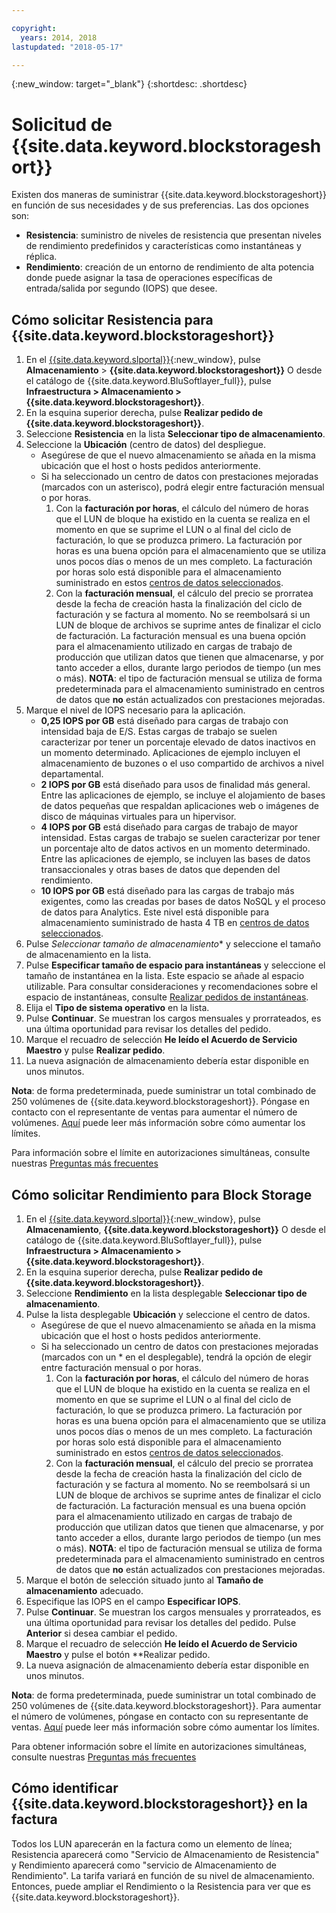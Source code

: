 ```yaml
---

copyright:
  years: 2014, 2018
lastupdated: "2018-05-17"

---
```

{:new_window: target="_blank"}
{:shortdesc: .shortdesc}

# Solicitud de {{site.data.keyword.blockstorageshort}}

Existen dos maneras de suministrar {{site.data.keyword.blockstorageshort}} en función de sus necesidades y de sus preferencias. Las dos opciones son: 

- **Resistencia**: suministro de niveles de resistencia que presentan niveles de rendimiento predefinidos y características como instantáneas y réplica. 
- **Rendimiento**: creación de un entorno de rendimiento de alta potencia donde puede asignar la tasa de operaciones específicas de entrada/salida por segundo (IOPS) que desee.

## Cómo solicitar Resistencia para {{site.data.keyword.blockstorageshort}}

1. En el [{{site.data.keyword.slportal}}](https://control.softlayer.com/){:new_window}, pulse **Almacenamiento** > **{{site.data.keyword.blockstorageshort}}** O desde el catálogo de {{site.data.keyword.BluSoftlayer_full}}, pulse **Infraestructura > Almacenamiento > {{site.data.keyword.blockstorageshort}}**.
2. En la esquina superior derecha, pulse **Realizar pedido de {{site.data.keyword.blockstorageshort}}**.
3. Seleccione **Resistencia** en la lista **Seleccionar tipo de almacenamiento**.
4. Seleccione la **Ubicación** (centro de datos) del despliegue.
   - Asegúrese de que el nuevo almacenamiento se añada en la misma ubicación que el host o hosts pedidos anteriormente.
   - Si ha seleccionado un centro de datos con prestaciones mejoradas (marcados con un asterisco), podrá elegir entre facturación mensual o por horas. 
     1. Con la **facturación por horas**, el cálculo del número de horas que el LUN de bloque ha existido en la cuenta se realiza en el momento en que se suprime el LUN o al final del ciclo de facturación, lo que se produzca primero. La facturación por horas es una buena opción para el almacenamiento que se utiliza unos pocos días o menos de un mes completo. La facturación por horas solo está disponible para el almacenamiento suministrado en estos [centros de datos seleccionados](new-ibm-block-and-file-storage-location-and-features.html). 
     2. Con la **facturación mensual**, el cálculo del precio se prorratea desde la fecha de creación hasta la finalización del ciclo de facturación y se factura al momento. No se reembolsará si un LUN de bloque de archivos se suprime antes de finalizar el ciclo de facturación. La facturación mensual es una buena opción para el almacenamiento utilizado en cargas de trabajo de producción que utilizan datos que tienen que almacenarse, y por tanto acceder a ellos, durante largo periodos de tiempo (un mes o más).
     **NOTA**: el tipo de facturación mensual se utiliza de forma predeterminada para el almacenamiento suministrado en centros de datos que **no** están actualizados con prestaciones mejoradas.
5. Marque el nivel de IOPS necesario para la aplicación.
    - **0,25 IOPS por GB** está diseñado para cargas de trabajo con intensidad baja de E/S. Estas cargas de trabajo se suelen caracterizar por tener un porcentaje elevado de datos inactivos en un momento determinado. Aplicaciones de ejemplo incluyen el almacenamiento de buzones o el uso compartido de archivos a nivel departamental.
    - **2 IOPS por GB** está diseñado para usos de finalidad más general. Entre las aplicaciones de ejemplo, se incluye el alojamiento de bases de datos pequeñas que respaldan aplicaciones web o imágenes de disco de máquinas virtuales para un hipervisor.
    - **4 IOPS por GB** está diseñado para cargas de trabajo de mayor intensidad. Estas cargas de trabajo se suelen caracterizar por tener un porcentaje alto de datos activos en un momento determinado. Entre las aplicaciones de ejemplo, se incluyen las bases de datos transaccionales y otras bases de datos que dependen del rendimiento.
    - **10 IOPS por GB** está diseñado para las cargas de trabajo más exigentes, como las creadas por bases de datos NoSQL y el proceso de datos para Analytics. Este nivel está disponible para almacenamiento suministrado de hasta 4 TB en [centros de datos seleccionados](new-ibm-block-and-file-storage-location-and-features.html).
6. Pulse *Seleccionar tamaño de almacenamiento** y seleccione el tamaño de almacenamiento en la lista.
7. Pulse **Especificar tamaño de espacio para instantáneas** y seleccione el tamaño de instantánea en la lista. Este espacio se añade al espacio utilizable. Para consultar consideraciones y recomendaciones sobre el espacio de instantáneas, consulte [Realizar pedidos de instantáneas](ordering-snapshots.html).
8. Elija el **Tipo de sistema operativo** en la lista.
9. Pulse **Continuar**. Se muestran los cargos mensuales y prorrateados, es una última oportunidad para revisar los detalles del pedido.
10. Marque el recuadro de selección **He leído el Acuerdo de Servicio Maestro** y pulse **Realizar pedido**.
11. La nueva asignación de almacenamiento debería estar disponible en unos minutos.

**Nota**: de forma predeterminada, puede suministrar un total combinado de 250 volúmenes de {{site.data.keyword.blockstorageshort}}. Póngase en contacto con el representante de ventas para aumentar el número de volúmenes. [Aquí](managing-storage-limits.html) puede leer más información sobre cómo aumentar los límites.

Para información sobre el límite en autorizaciones simultáneas, consulte nuestras [Preguntas más frecuentes](BlockStorageFAQ.html)
 
## Cómo solicitar Rendimiento para Block Storage

1. En el [{{site.data.keyword.slportal}}](https://control.softlayer.com/){:new_window}, pulse **Almacenamiento**, **{{site.data.keyword.blockstorageshort}}** O desde el catálogo de {{site.data.keyword.BluSoftlayer_full}}, pulse **Infraestructura > Almacenamiento > {{site.data.keyword.blockstorageshort}}**.
2. En la esquina superior derecha, pulse **Realizar pedido de {{site.data.keyword.blockstorageshort}}**.
3. Seleccione **Rendimiento** en la lista desplegable **Seleccionar tipo de almacenamiento**.
4. Pulse la lista desplegable **Ubicación** y seleccione el centro de datos.
   - Asegúrese de que el nuevo almacenamiento se añada en la misma ubicación que el host o hosts pedidos anteriormente.
   - Si ha seleccionado un centro de datos con prestaciones mejoradas (marcados con un * en el desplegable), tendrá la opción de elegir entre facturación mensual o por horas. 
     1. Con la **facturación por horas**, el cálculo del número de horas que el LUN de bloque ha existido en la cuenta se realiza en el momento en que se suprime el LUN o al final del ciclo de facturación, lo que se produzca primero.  La facturación por horas es una buena opción para el almacenamiento que se utiliza unos pocos días o menos de un mes completo. La facturación por horas solo está disponible para el almacenamiento suministrado en estos [centros de datos seleccionados](new-ibm-block-and-file-storage-location-and-features.html). 
     2. Con la **facturación mensual**, el cálculo del precio se prorratea desde la fecha de creación hasta la finalización del ciclo de facturación y se factura al momento. No se reembolsará si un LUN de bloque de archivos se suprime antes de finalizar el ciclo de facturación. La facturación mensual es una buena opción para el almacenamiento utilizado en cargas de trabajo de producción que utilizan datos que tienen que almacenarse, y por tanto acceder a ellos, durante largo periodos de tiempo (un mes o más).
     **NOTA**: el tipo de facturación mensual se utiliza de forma predeterminada para el almacenamiento suministrado en centros de datos que **no** están actualizados con prestaciones mejoradas.
5. Marque el botón de selección situado junto al **Tamaño de almacenamiento** adecuado.
6. Especifique las IOPS en el campo **Especificar IOPS**.
7. Pulse **Continuar**. Se muestran los cargos mensuales y prorrateados, es una última oportunidad para revisar los detalles del pedido. Pulse **Anterior** si desea cambiar el pedido.
8. Marque el recuadro de selección **He leído el Acuerdo de Servicio Maestro** y pulse el botón **Realizar pedido.
9. La nueva asignación de almacenamiento debería estar disponible en unos minutos.

**Nota**: de forma predeterminada, puede suministrar un total combinado de 250 volúmenes de {{site.data.keyword.blockstorageshort}}. Para aumentar el número de volúmenes, póngase en contacto con su representante de ventas. [Aquí](managing-storage-limits.html) puede leer más información sobre cómo aumentar los límites.

Para obtener información sobre el límite en autorizaciones simultáneas, consulte nuestras [Preguntas más frecuentes](BlockStorageFAQ.html)

## Cómo identificar {{site.data.keyword.blockstorageshort}} en la factura

Todos los LUN aparecerán en la factura como un elemento de línea; Resistencia aparecerá como "Servicio de Almacenamiento de Resistencia" y Rendimiento aparecerá como "servicio de Almacenamiento de Rendimiento". La tarifa variará en función de su nivel de almacenamiento. Entonces, puede ampliar el Rendimiento o la Resistencia para ver que es {{site.data.keyword.blockstorageshort}}.
